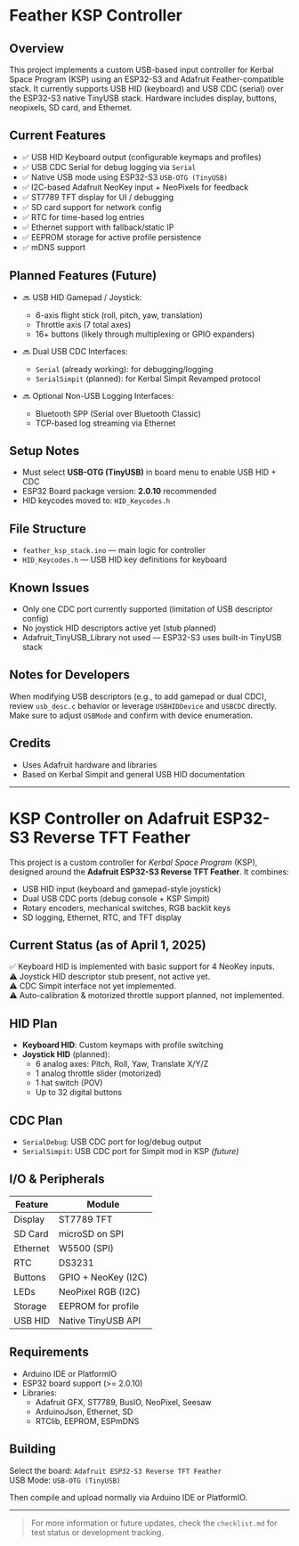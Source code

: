 # Feather KSP Controller

## Overview
This project implements a custom USB-based input controller for Kerbal Space Program (KSP) using an ESP32-S3 and Adafruit Feather-compatible stack. It currently supports USB HID (keyboard) and USB CDC (serial) over the ESP32-S3 native TinyUSB stack. Hardware includes display, buttons, neopixels, SD card, and Ethernet.

## Current Features
- ✅ USB HID Keyboard output (configurable keymaps and profiles)
- ✅ USB CDC Serial for debug logging via `Serial`
- ✅ Native USB mode using ESP32-S3 `USB-OTG (TinyUSB)`
- ✅ I2C-based Adafruit NeoKey input + NeoPixels for feedback
- ✅ ST7789 TFT display for UI / debugging
- ✅ SD card support for network config
- ✅ RTC for time-based log entries
- ✅ Ethernet support with fallback/static IP
- ✅ EEPROM storage for active profile persistence
- ✅ mDNS support

## Planned Features (Future)
- 🔜 USB HID Gamepad / Joystick:
  - 6-axis flight stick (roll, pitch, yaw, translation)
  - Throttle axis (7 total axes)
  - 16+ buttons (likely through multiplexing or GPIO expanders)

- 🔜 Dual USB CDC Interfaces:
  - `Serial` (already working): for debugging/logging
  - `SerialSimpit` (planned): for Kerbal Simpit Revamped protocol

- 🔜 Optional Non-USB Logging Interfaces:
  - Bluetooth SPP (Serial over Bluetooth Classic)
  - TCP-based log streaming via Ethernet

## Setup Notes
- Must select **USB-OTG (TinyUSB)** in board menu to enable USB HID + CDC
- ESP32 Board package version: **2.0.10** recommended
- HID keycodes moved to: `HID_Keycodes.h`

## File Structure
- `feather_ksp_stack.ino` — main logic for controller
- `HID_Keycodes.h` — USB HID key definitions for keyboard

## Known Issues
- Only one CDC port currently supported (limitation of USB descriptor config)
- No joystick HID descriptors active yet (stub planned)
- Adafruit_TinyUSB_Library not used — ESP32-S3 uses built-in TinyUSB stack

## Notes for Developers
When modifying USB descriptors (e.g., to add gamepad or dual CDC), review `usb_desc.c` behavior or leverage `USBHIDDevice` and `USBCDC` directly. Make sure to adjust `USBMode` and confirm with device enumeration.

## Credits
- Uses Adafruit hardware and libraries
- Based on Kerbal Simpit and general USB HID documentation

---

# KSP Controller on Adafruit ESP32-S3 Reverse TFT Feather

This project is a custom controller for *Kerbal Space Program* (KSP), designed around the **Adafruit ESP32-S3 Reverse TFT Feather**. It combines:

- USB HID input (keyboard and gamepad-style joystick)
- Dual USB CDC ports (debug console + KSP Simpit)
- Rotary encoders, mechanical switches, RGB backlit keys
- SD logging, Ethernet, RTC, and TFT display

## Current Status (as of April 1, 2025)

✅ Keyboard HID is implemented with basic support for 4 NeoKey inputs.  
⚠️ Joystick HID descriptor stub present, not active yet.  
⚠️ CDC Simpit interface not yet implemented.  
⚠️ Auto-calibration & motorized throttle support planned, not implemented.  

## HID Plan

- **Keyboard HID**: Custom keymaps with profile switching
- **Joystick HID** (planned):
  - 6 analog axes: Pitch, Roll, Yaw, Translate X/Y/Z
  - 1 analog throttle slider (motorized)
  - 1 hat switch (POV)
  - Up to 32 digital buttons

## CDC Plan

- `SerialDebug`: USB CDC port for log/debug output
- `SerialSimpit`: USB CDC port for Simpit mod in KSP *(future)*

## I/O & Peripherals

| Feature         | Module               |
|----------------|----------------------|
| Display        | ST7789 TFT           |
| SD Card        | microSD on SPI       |
| Ethernet       | W5500 (SPI)          |
| RTC            | DS3231               |
| Buttons        | GPIO + NeoKey (I2C)  |
| LEDs           | NeoPixel RGB (I2C)   |
| Storage        | EEPROM for profile   |
| USB HID        | Native TinyUSB API   |

## Requirements

- Arduino IDE or PlatformIO
- ESP32 board support (>= 2.0.10)
- Libraries:
  - Adafruit GFX, ST7789, BusIO, NeoPixel, Seesaw
  - ArduinoJson, Ethernet, SD
  - RTClib, EEPROM, ESPmDNS

## Building

Select the board: `Adafruit ESP32-S3 Reverse TFT Feather`  
USB Mode: `USB-OTG (TinyUSB)`

Then compile and upload normally via Arduino IDE or PlatformIO.

---

> For more information or future updates, check the `checklist.md` for test status or development tracking.



